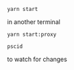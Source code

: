 ```
yarn start
```

in another terminal

```
yarn start:proxy
```

```
pscid
```
to watch for changes
